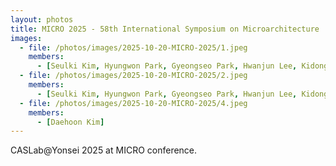 ```yaml
---
layout: photos
title: MICRO 2025 - 58th International Symposium on Microarchitecture
images:
  - file: /photos/images/2025-10-20-MICRO-2025/1.jpeg
    members:  
      - [Seulki Kim, Hyungwon Park, Gyeongseo Park, Hwanjun Lee, Kidong Kang, Minho Kim, Yeji Jung, Seonmu Oh]
  - file: /photos/images/2025-10-20-MICRO-2025/2.jpeg
    members:  
      - [Seulki Kim, Hyungwon Park, Gyeongseo Park, Hwanjun Lee, Kidong Kang, Minho Kim, Yeji Jung, Seonmu Oh]
  - file: /photos/images/2025-10-20-MICRO-2025/4.jpeg
    members:  
      - [Daehoon Kim]
---
```


CASLab@Yonsei 2025 at MICRO conference.
